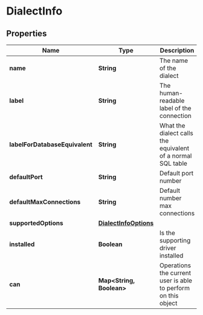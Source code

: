 # DialectInfo

## Properties
Name | Type | Description | Notes
------------ | ------------- | ------------- | -------------
**name** | **String** | The name of the dialect |  [optional]
**label** | **String** | The human-readable label of the connection |  [optional]
**labelForDatabaseEquivalent** | **String** | What the dialect calls the equivalent of a normal SQL table |  [optional]
**defaultPort** | **String** | Default port number |  [optional]
**defaultMaxConnections** | **String** | Default number max connections |  [optional]
**supportedOptions** | [**DialectInfoOptions**](DialectInfoOptions.md) |  |  [optional]
**installed** | **Boolean** | Is the supporting driver installed |  [optional]
**can** | **Map&lt;String, Boolean&gt;** | Operations the current user is able to perform on this object |  [optional]
